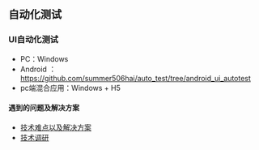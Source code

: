 ## 自动化测试
### UI自动化测试
- PC：Windows
- Android ：https://github.com/summer506hai/auto_test/tree/android_ui_autotest
- pc端混合应用：Windows + H5
#### 遇到的问题及解决方案 
- [技术难点以及解决方案](https://github.com/summer506hai/auto_test/issues?q=is%3Aissue+is%3Aopen+label%3A%E8%A7%A3%E5%86%B3%E6%96%B9%E6%A1%88) 
- [技术调研](https://github.com/summer506hai/auto_test/issues?q=is%3Aissue+is%3Aopen+label%3A%E6%8A%80%E6%9C%AF%E8%B0%83%E7%A0%94)
